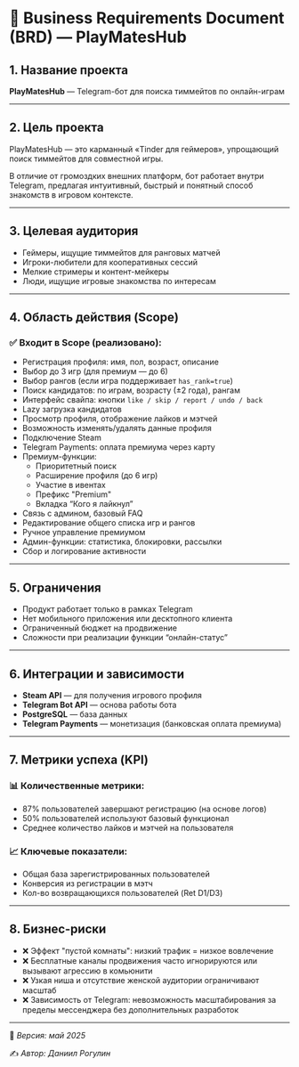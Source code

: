 # 📄 Business Requirements Document (BRD) — PlayMatesHub

## 1. Название проекта

**PlayMatesHub** — Telegram-бот для поиска тиммейтов по онлайн-играм

---

## 2. Цель проекта

PlayMatesHub — это карманный «Tinder для геймеров», упрощающий поиск тиммейтов для совместной игры.

В отличие от громоздких внешних платформ, бот работает внутри Telegram, предлагая интуитивный, быстрый и понятный способ знакомств в игровом контексте.

---

## 3. Целевая аудитория

- Геймеры, ищущие тиммейтов для ранговых матчей
- Игроки-любители для кооперативных сессий
- Мелкие стримеры и контент-мейкеры
- Люди, ищущие игровые знакомства по интересам

---

## 4. Область действия (Scope)

### ✅ Входит в Scope (реализовано):

- Регистрация профиля: имя, пол, возраст, описание
- Выбор до 3 игр (для премиум — до 6)
- Выбор рангов (если игра поддерживает `has_rank=true`)
- Поиск кандидатов: по играм, возрасту (±2 года), рангам
- Интерфейс свайпа: кнопки `like / skip / report / undo / back`
- Lazy загрузка кандидатов
- Просмотр профиля, отображение лайков и мэтчей
- Возможность изменять/удалять данные профиля
- Подключение Steam
- Telegram Payments: оплата премиума через карту
- Премиум-функции:
    - Приоритетный поиск
    - Расширение профиля (до 6 игр)
    - Участие в ивентах
    - Префикс "Premium"
    - Вкладка “Кого я лайкнул”
- Связь с админом, базовый FAQ
- Редактирование общего списка игр и рангов
- Ручное управление премиумом
- Админ-функции: статистика, блокировки, рассылки
- Сбор и логирование активности

---

## 5. Ограничения

- Продукт работает только в рамках Telegram
- Нет мобильного приложения или десктопного клиента
- Ограниченный бюджет на продвижение
- Сложности при реализации функции “онлайн-статус”

---

## 6. Интеграции и зависимости

- **Steam API** — для получения игрового профиля
- **Telegram Bot API** — основа работы бота
- **PostgreSQL** — база данных
- **Telegram Payments** — монетизация (банковская оплата премиума)

---

## 7. Метрики успеха (KPI)

### 📊 Количественные метрики:

- 87% пользователей завершают регистрацию (на основе логов)
- 50% пользователей используют базовый функционал
- Среднее количество лайков и мэтчей на пользователя

### 📈 Ключевые показатели:

- Общая база зарегистрированных пользователей
- Конверсия из регистрации в мэтч
- Кол-во возвращающихся пользователей (Ret D1/D3)

---

## 8. Бизнес-риски

- ❌ Эффект "пустой комнаты": низкий трафик = низкое вовлечение
- ❌ Бесплатные каналы продвижения часто игнорируются или вызывают агрессию в комьюнити
- ❌ Узкая ниша и отсутствие женской аудитории ограничивают масштаб
- ❌ Зависимость от Telegram: невозможность масштабирования за пределы мессенджера без дополнительных разработок

---

📌 *Версия: май 2025*

✍️ *Автор: Даниил Рогулин*